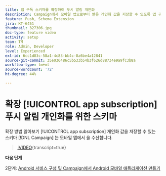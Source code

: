 ```yaml
---
title: 앱 구독 스키마를 확장하여 푸시 알림 개인화
description: Campaign에서 모바일 앱으로부터 받은 개인화 값을 저장할 수 있도록 앱 구독 스키마를 확장하는 방법을 알아보십시오.
feature: Push, Schema Extension
jira: KT-6451
thumbnail: 327306.jpg
doc-type: feature video
activity: setup
team: TM
role: Admin, Developer
level: Experienced
exl-id: 6cc1d83c-58a1-4c83-bb4c-8a6be4a12841
source-git-commit: 35e036486c5b533b54b3f626d88734e9a9fc3b8a
workflow-type: tm+mt
source-wordcount: '72'
ht-degree: 44%

---
```


# 확장 [!UICONTROL app subscription] 푸시 알림 개인화를 위한 스키마

확장 방법 알아보기 [!UICONTROL app subscription] 개인화 값을 저장할 수 있는 스키마 [!DNL Campaign] 는 모바일 앱에서 을 수신합니다.

>[!VIDEO](https://video.tv.adobe.com/v/327306?quality=12&learn=on){transcript=true}

**다음 단계**

2단계: [Android 서비스 구성 및 Campaign에서 Android 모바일 애플리케이션 만들기](/help/tutorial-getting-started-with-push-notifications-for-android/configuring-an-android-service-in-campaign.md)
